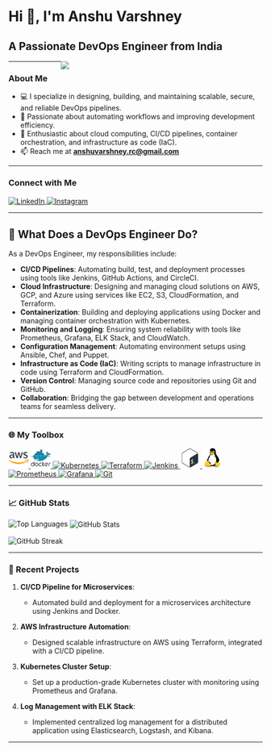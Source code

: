 # **Hi 👋, I'm Anshu Varshney**  
## **A Passionate DevOps Engineer from India**  

<img align="right" width="400" src="https://cdn.faun.dev/prod/media/public/original_images/devOps-cloud-native.gif">

---

### **About Me**
- 💻 I specialize in designing, building, and maintaining scalable, secure, and reliable DevOps pipelines.  
- 🌟 Passionate about automating workflows and improving development efficiency.  
- 🚀 Enthusiastic about cloud computing, CI/CD pipelines, container orchestration, and infrastructure as code (IaC).  
- 📫 Reach me at **anshuvarshney.rc@gmail.com**  

---

### **Connect with Me**
<p align="left">
  <a href="https://www.linkedin.com/in/anshuvarshney/" target="blank">
    <img align="center" src="https://raw.githubusercontent.com/rahuldkjain/github-profile-readme-generator/master/src/images/icons/Social/linked-in-alt.svg" alt="LinkedIn" height="30" width="40" />
  </a>
  <a href="https://instagram.com/devops_dream" target="blank">
    <img align="center" src="https://raw.githubusercontent.com/rahuldkjain/github-profile-readme-generator/master/src/images/icons/Social/instagram.svg" alt="Instagram" height="30" width="40" />
  </a>
</p>

---

## **💼 What Does a DevOps Engineer Do?**

As a DevOps Engineer, my responsibilities include:
- **CI/CD Pipelines**: Automating build, test, and deployment processes using tools like Jenkins, GitHub Actions, and CircleCI.
- **Cloud Infrastructure**: Designing and managing cloud solutions on AWS, GCP, and Azure using services like EC2, S3, CloudFormation, and Terraform.
- **Containerization**: Building and deploying applications using Docker and managing container orchestration with Kubernetes.
- **Monitoring and Logging**: Ensuring system reliability with tools like Prometheus, Grafana, ELK Stack, and CloudWatch.
- **Configuration Management**: Automating environment setups using Ansible, Chef, and Puppet.
- **Infrastructure as Code (IaC)**: Writing scripts to manage infrastructure in code using Terraform and CloudFormation.
- **Version Control**: Managing source code and repositories using Git and GitHub.
- **Collaboration**: Bridging the gap between development and operations teams for seamless delivery.

---

### **🌐 My Toolbox**
<p align="left">
  <a href="https://aws.amazon.com" target="_blank" rel="noreferrer">
    <img src="https://raw.githubusercontent.com/devicons/devicon/master/icons/amazonwebservices/amazonwebservices-original-wordmark.svg" alt="AWS" width="40" height="40" />
  </a>
  <a href="https://www.docker.com/" target="_blank" rel="noreferrer">
    <img src="https://raw.githubusercontent.com/devicons/devicon/master/icons/docker/docker-original-wordmark.svg" alt="Docker" width="40" height="40" />
  </a>
  <a href="https://kubernetes.io" target="_blank" rel="noreferrer">
    <img src="https://www.vectorlogo.zone/logos/kubernetes/kubernetes-icon.svg" alt="Kubernetes" width="40" height="40" />
  </a>
  <a href="https://www.terraform.io/" target="_blank" rel="noreferrer">
    <img src="https://www.vectorlogo.zone/logos/terraformio/terraformio-icon.svg" alt="Terraform" width="40" height="40" />
  </a>
  <a href="https://www.jenkins.io" target="_blank" rel="noreferrer">
    <img src="https://www.vectorlogo.zone/logos/jenkins/jenkins-icon.svg" alt="Jenkins" width="40" height="40" />
  </a>
  <a href="https://www.gnu.org/software/bash/" target="_blank" rel="noreferrer">
    <img src="https://raw.githubusercontent.com/devicons/devicon/master/icons/bash/bash-original.svg" alt="Bash" width="40" height="40" />
  </a>
  <a href="https://www.linux.org/" target="_blank" rel="noreferrer">
    <img src="https://raw.githubusercontent.com/devicons/devicon/master/icons/linux/linux-original.svg" alt="Linux" width="40" height="40" />
  </a>
  <a href="https://prometheus.io/" target="_blank" rel="noreferrer">
    <img src="https://www.vectorlogo.zone/logos/prometheusio/prometheusio-icon.svg" alt="Prometheus" width="40" height="40" />
  </a>
  <a href="https://grafana.com/" target="_blank" rel="noreferrer">
    <img src="https://www.vectorlogo.zone/logos/grafana/grafana-icon.svg" alt="Grafana" width="40" height="40" />
  </a>
  <a href="https://git-scm.com/" target="_blank" rel="noreferrer">
    <img src="https://www.vectorlogo.zone/logos/git-scm/git-scm-icon.svg" alt="Git" width="40" height="40" />
  </a>
</p>

---

### **📈 GitHub Stats**
<p><img align="left" src="https://github-readme-stats.vercel.app/api/top-langs?username=anshuvarshney&show_icons=true&locale=en&layout=compact" alt="Top Languages" /></p>

<p>&nbsp;<img align="center" src="https://github-readme-stats.vercel.app/api?username=anshuvarshney&show_icons=true&locale=en" alt="GitHub Stats" /></p>

<p><img align="center" src="https://github-readme-streak-stats.herokuapp.com/?user=anshuvarshney&" alt="GitHub Streak" /></p>

---

### **🚀 Recent Projects**
1. **CI/CD Pipeline for Microservices**:  
   - Automated build and deployment for a microservices architecture using Jenkins and Docker.  

2. **AWS Infrastructure Automation**:  
   - Designed scalable infrastructure on AWS using Terraform, integrated with a CI/CD pipeline.

3. **Kubernetes Cluster Setup**:  
   - Set up a production-grade Kubernetes cluster with monitoring using Prometheus and Grafana.  

4. **Log Management with ELK Stack**:  
   - Implemented centralized log management for a distributed application using Elasticsearch, Logstash, and Kibana.

---
